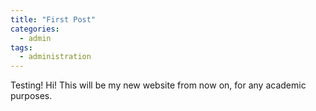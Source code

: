 ```yaml
---
title: "First Post"
categories:
  - admin
tags:
  - administration
---
```


Testing! Hi! This will be my new website from now on, for any academic purposes. 